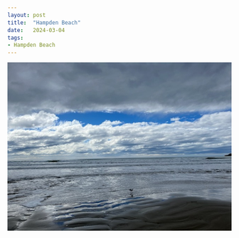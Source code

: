 ```yaml
---
layout: post
title:  "Hampden Beach"
date:   2024-03-04
tags:
- Hampden Beach
---
```

![Hampden Beach](/media/2024-03-04-Hampden-Beach.jpeg)
